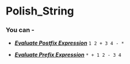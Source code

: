 # Polish_String

### You can -

+ [**_Evaluate Postfix Expression_**](postfix_evaluate.py) ` 1 2 + 3 4 - * `

+ [**_Evaluate Prefix Expression_**](prefix_evaluate.py) ` * + 1 2 - 3 4 `
